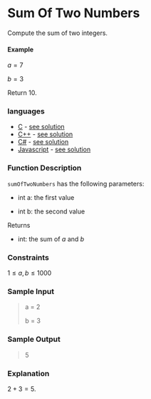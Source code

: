 # Sum Of Two Numbers

Compute the sum of two integers.

#### Example

$a = 7$

$b = 3$

Return $10$.

### languages

- [C](./C/Readme.md) - [see solution](./C/src/sumOfTwoNumbers.c)
- [C++](./C++/Readme.md) - [see solution](./C++/src/sumOfTwoNumbers.cpp)
- [C#](./C%23/Readme.md) - [see solution](./C%23/SumOfTwoNumbers/Solution.cs)
- [Javascript](./Javascript/Readme.md) - [see solution](./Javascript/src/SumOfTwoNumbers.js)

### Function Description

`sumOfTwoNumbers` has the following parameters:

- int a: the first value

- int b: the second value

Returns

- int: the sum of $a$ and $b$

### Constraints

$1 \leq a,b \leq 1000$

### Sample Input

> a = 2
>
> b = 3

### Sample Output

> 5

### Explanation

$2 + 3 = 5$.
